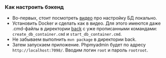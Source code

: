 ### Как настроить бэкенд
- Во-первых, стоит посмотреть [видео](https://www.youtube.com/watch?v=oVrmcEy3UMM) про настройку БД локально.
- Установить Docker и сделать как в видео. Для этого имеются даже .cmd-файлы в директории [back](https://github.com/Vanchugor/kteach/tree/dev/back) с уже прописанными командами: `create_db_container.cmd` и `start_db_container.cmd`.
- Не забываем выполнить `mvn package` в директории back.
- Затем запускаем приложение. Phpmyadmin будет по адресу `http://localhost:7098/`. Вводим логин `root` и пароль `rootroot`.
